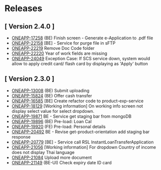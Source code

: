 # Releases #

## [ Version 2.4.0 ] ##

* [ONEAPP-17258](https://jira.tau2904.com/browse/ONEAPP-17258) (BE) Finish screen - Generate e-Application to .pdf file
* [ONEAPP-22158](https://jira.tau2904.com/browse/ONEAPP-22158) [BE] - Service for purge file in sFTP
* [ONEAPP-22219](https://jira.tau2904.com/browse/ONEAPP-22219) Remove Doc Code folder
* [ONEAPP-22220](https://jira.tau2904.com/browse/ONEAPP-22220) Year of work fields are missing
* [ONEAPP-24049](https://jira.tau2904.com/browse/ONEAPP-24049) Exception Case: If SCS service down, system would allow to apply credit card/ flash card by displaying as 'Apply' button

## [ Version 2.3.0 ] ##

* [ONEAPP-13008](https://jira.tau2904.com/browse/ONEAPP-13008) (BE) Submit uploading
* [ONEAPP-15824](https://jira.tau2904.com/browse/ONEAPP-15824) (BE) Offer cash transfer
* [ONEAPP-16585](https://jira.tau2904.com/browse/ONEAPP-16585) [BE] Create refactor code to product-exp-service
* [ONEAPP-18129](https://jira.tau2904.com/browse/ONEAPP-18129) [Working information] On working info screen not display select value for select dropdown.
* [ONEAPP-19871](https://jira.tau2904.com/browse/ONEAPP-19871) BE - Service get staging bar from mongoDB
* [ONEAPP-19896](https://jira.tau2904.com/browse/ONEAPP-19896) (BE) Pre-load: Loan Cal
* [ONEAPP-19920](https://jira.tau2904.com/browse/ONEAPP-19920) (FE) Pre-load: Personal details
* [ONEAPP-20492](https://jira.tau2904.com/browse/ONEAPP-20492) BE - Revise get-product-orientation add staging bar response
* [ONEAPP-20779](https://jira.tau2904.com/browse/ONEAPP-20779) [BE] - Service call RSL InstantLoanTransferApplication
* [ONEAPP-21056](https://jira.tau2904.com/browse/ONEAPP-21056) [Working information] For dropdown Country of income does not display Thai language
* [ONEAPP-21084](https://jira.tau2904.com/browse/ONEAPP-21084) Upload more document
* [ONEAPP-21149](https://jira.tau2904.com/browse/ONEAPP-21149) (BE-UI) Check expiry date ID card

